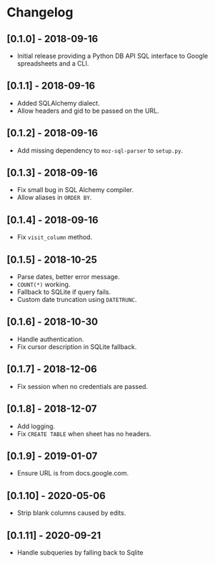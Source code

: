 # Changelog

## [0.1.0] - 2018-09-16
- Initial release providing a Python DB API SQL interface to Google spreadsheets and a CLI.

## [0.1.1] - 2018-09-16
- Added SQLAlchemy dialect.
- Allow headers and gid to be passed on the URL.

## [0.1.2] - 2018-09-16
- Add missing dependency to `moz-sql-parser` to `setup.py`.

## [0.1.3] - 2018-09-16
- Fix small bug in SQL Alchemy compiler.
- Allow aliases in `ORDER BY`.

## [0.1.4] - 2018-09-16
- Fix `visit_column` method.

## [0.1.5] - 2018-10-25
- Parse dates, better error message.
- `COUNT(*)` working.
- Fallback to SQLite if query fails.
- Custom date truncation using `DATETRUNC`.

## [0.1.6] - 2018-10-30
- Handle authentication.
- Fix cursor description in SQLite fallback.

## [0.1.7] - 2018-12-06
- Fix session when no credentials are passed.

## [0.1.8] - 2018-12-07
- Add logging.
- Fix `CREATE TABLE` when sheet has no headers.

## [0.1.9] - 2019-01-07
- Ensure URL is from docs.google.com.

## [0.1.10] - 2020-05-06
- Strip blank columns caused by edits.

## [0.1.11] - 2020-09-21
- Handle subqueries by falling back to Sqlite
